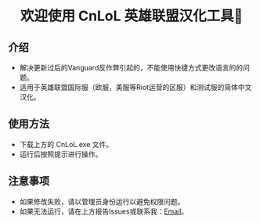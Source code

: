 <h1 align="center">欢迎使用 CnLoL 英雄联盟汉化工具👋 </h1>

## 介绍
* 解决更新过后的Vanguard反作弊引起的，不能使用快捷方式更改语言的的问题。
* 适用于英雄联盟国际服（欧服，美服等Riot运营的区服）和测试服的简体中文汉化。

## 使用方法
* 下载上方的 CnLoL.exe 文件。
* 运行后按照提示进行操作。

## 注意事项
* 如果修改失败，请以管理员身份运行以避免权限问题。
* 如果无法运行，请在上方报告Issues或联系我：<a href="mailto:zxg2003@foxmail.com">Email</a>。

